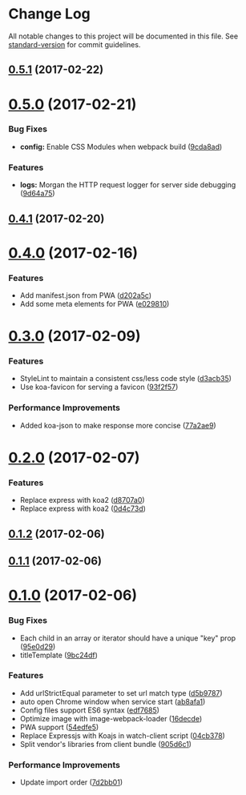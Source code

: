 # Change Log

All notable changes to this project will be documented in this file. See [standard-version](https://github.com/conventional-changelog/standard-version) for commit guidelines.

<a name="0.5.1"></a>
## [0.5.1](https://github.com/zhongzhi107/universal-react-starter-kit/compare/v0.5.0...v0.5.1) (2017-02-22)



<a name="0.5.0"></a>
# [0.5.0](https://github.com/zhongzhi107/universal-react-starter-kit/compare/v0.4.1...v0.5.0) (2017-02-21)


### Bug Fixes

* **config:** Enable CSS Modules when webpack build ([9cda8ad](https://github.com/zhongzhi107/universal-react-starter-kit/commit/9cda8ad))


### Features

* **logs:** Morgan the HTTP request logger for server side debugging ([9d64a75](https://github.com/zhongzhi107/universal-react-starter-kit/commit/9d64a75))



<a name="0.4.1"></a>
## [0.4.1](https://github.com/zhongzhi107/universal-react-starter-kit/compare/v0.4.0...v0.4.1) (2017-02-20)



<a name="0.4.0"></a>
# [0.4.0](https://github.com/zhongzhi107/universal-react-starter-kit/compare/v0.3.0...v0.4.0) (2017-02-16)


### Features

* Add manifest.json from PWA ([d202a5c](https://github.com/zhongzhi107/universal-react-starter-kit/commit/d202a5c))
* Add some meta elements for PWA ([e029810](https://github.com/zhongzhi107/universal-react-starter-kit/commit/e029810))



<a name="0.3.0"></a>
# [0.3.0](https://github.com/zhongzhi107/universal-react-starter-kit/compare/v0.2.0...v0.3.0) (2017-02-09)


### Features

* StyleLint to maintain a consistent css/less code style ([d3acb35](https://github.com/zhongzhi107/universal-react-starter-kit/commit/d3acb35))
* Use koa-favicon for serving a favicon ([93f2f57](https://github.com/zhongzhi107/universal-react-starter-kit/commit/93f2f57))


### Performance Improvements

* Added koa-json to make response more concise ([77a2ae9](https://github.com/zhongzhi107/universal-react-starter-kit/commit/77a2ae9))



<a name="0.2.0"></a>
# [0.2.0](https://github.com/zhongzhi107/universal-react-starter-kit/compare/v0.1.2...v0.2.0) (2017-02-07)


### Features

* Replace express with koa2 ([d8707a0](https://github.com/zhongzhi107/universal-react-starter-kit/commit/d8707a0))
* Replace express with koa2 ([0d4c73d](https://github.com/zhongzhi107/universal-react-starter-kit/commit/0d4c73d))



<a name="0.1.2"></a>
## [0.1.2](https://github.com/zhongzhi107/react-universal-starter-kit/compare/v0.1.1...v0.1.2) (2017-02-06)



<a name="0.1.1"></a>
## [0.1.1](https://github.com/zhongzhi107/react-universal-starter-kit/compare/v0.1.0...v0.1.1) (2017-02-06)



<a name="0.1.0"></a>
# [0.1.0](https://github.com/zhongzhi107/react-universal-starter-kit/compare/v0.0.2...v0.1.0) (2017-02-06)


### Bug Fixes

* Each child in an array or iterator should have a unique "key" prop ([95e0d29](https://github.com/zhongzhi107/react-universal-starter-kit/commit/95e0d29))
* titleTemplate ([9bc24df](https://github.com/zhongzhi107/react-universal-starter-kit/commit/9bc24df))


### Features

* Add urlStrictEqual parameter to set url match type ([d5b9787](https://github.com/zhongzhi107/react-universal-starter-kit/commit/d5b9787))
* auto open Chrome window when service start ([ab8afa1](https://github.com/zhongzhi107/react-universal-starter-kit/commit/ab8afa1))
* Config files support ES6 syntax ([edf7685](https://github.com/zhongzhi107/react-universal-starter-kit/commit/edf7685))
* Optimize image with image-webpack-loader ([16decde](https://github.com/zhongzhi107/react-universal-starter-kit/commit/16decde))
* PWA support ([54edfe5](https://github.com/zhongzhi107/react-universal-starter-kit/commit/54edfe5))
* Replace Expressjs with Koajs in watch-client script ([04cb378](https://github.com/zhongzhi107/react-universal-starter-kit/commit/04cb378))
* Split vendor's libraries from client bundle ([905d6c1](https://github.com/zhongzhi107/react-universal-starter-kit/commit/905d6c1))


### Performance Improvements

* Update import order ([7d2bb01](https://github.com/zhongzhi107/react-universal-starter-kit/commit/7d2bb01))
